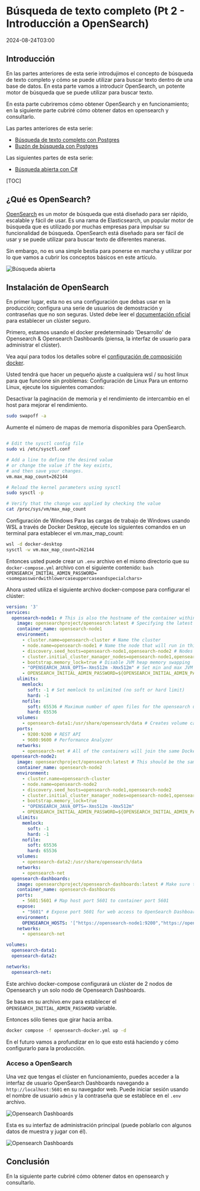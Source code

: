 # Búsqueda de texto completo (Pt 2 - Introducción a OpenSearch)

<!--category-- OpenSearch -->
<datetime class="hidden">2024-08-24T03:00</datetime>

## Introducción

En las partes anteriores de esta serie introdujimos el concepto de búsqueda de texto completo y cómo se puede utilizar para buscar texto dentro de una base de datos. En esta parte vamos a introducir OpenSearch, un potente motor de búsqueda que se puede utilizar para buscar texto.

En esta parte cubriremos cómo obtener OpenSearch y en funcionamiento; en la siguiente parte cubriré cómo obtener datos en opensearch y consultarlo.

Las partes anteriores de esta serie:

- [Búsqueda de texto completo con Postgres](/blog/textsearchingpt1)
- [Buzón de búsqueda con Postgres](/blog/textsearchingpt11)

Las siguientes partes de esta serie:

- [Búsqueda abierta con C#](/blog/textsearchingpt3)

[TOC]

## ¿Qué es OpenSearch?

[OpenSearch](https://opensearch.org/) es un motor de búsqueda que está diseñado para ser rápido, escalable y fácil de usar. Es una rama de Elasticsearch, un popular motor de búsqueda que es utilizado por muchas empresas para impulsar su funcionalidad de búsqueda. OpenSearch está diseñado para ser fácil de usar y se puede utilizar para buscar texto de diferentes maneras.

Sin embargo, no es una simple bestia para ponerse en marcha y utilizar por lo que vamos a cubrir los conceptos básicos en este artículo.

![Búsqueda abierta](opensearch.webp?width=900&quality=25)

## Instalación de OpenSearch

En primer lugar, esta no es una configuración que debas usar en la producción; configura una serie de usuarios de demostración y contraseñas que no son seguras. Usted debe leer el [documentación oficial](https://opensearch.org/docs/) para establecer un clúster seguro.

Primero, estamos usando el docker predeterminado 'Desarrollo' de Opensearch & Opensearch Dashboards (piensa, la interfaz de usuario para administrar el clúster).

Vea aquí para todos los detalles sobre el [configuración de composición docker](https://opensearch.org/docs/latest/install-and-configure/install-opensearch/docker/).

Usted tendrá que hacer un pequeño ajuste a cualquiera wsl / su host linux para que funcione sin problemas:
Configuración de Linux
Para un entorno Linux, ejecute los siguientes comandos:

Desactivar la paginación de memoria y el rendimiento de intercambio en el host para mejorar el rendimiento.

```bash
sudo swapoff -a
```

Aumente el número de mapas de memoria disponibles para OpenSearch.

```bash

# Edit the sysctl config file
sudo vi /etc/sysctl.conf

# Add a line to define the desired value
# or change the value if the key exists,
# and then save your changes.
vm.max_map_count=262144

# Reload the kernel parameters using sysctl
sudo sysctl -p

# Verify that the change was applied by checking the value
cat /proc/sys/vm/max_map_count

```

Configuración de Windows
Para las cargas de trabajo de Windows usando WSL a través de Docker Desktop, ejecute los siguientes comandos en un terminal para establecer el vm.max_map_count:

```bash
wsl -d docker-desktop
sysctl -w vm.max_map_count=262144
```

Entonces usted puede crear un `.env` archivo en el mismo directorio que su `docker-compose.yml` archivo con el siguiente contenido:
`bash OPENSEARCH_INITIAL_ADMIN_PASSWORD=<somepasswordwithlowercaseuppercaseandspecialchars> `

Ahora usted utiliza el siguiente archivo docker-compose para configurar el clúster:

```yaml
version: '3'
services:
  opensearch-node1: # This is also the hostname of the container within the Docker network (i.e. https://opensearch-node1/)
    image: opensearchproject/opensearch:latest # Specifying the latest available image - modify if you want a specific version
    container_name: opensearch-node1
    environment:
      - cluster.name=opensearch-cluster # Name the cluster
      - node.name=opensearch-node1 # Name the node that will run in this container
      - discovery.seed_hosts=opensearch-node1,opensearch-node2 # Nodes to look for when discovering the cluster
      - cluster.initial_cluster_manager_nodes=opensearch-node1,opensearch-node2 # Nodes eligible to serve as cluster manager
      - bootstrap.memory_lock=true # Disable JVM heap memory swapping
      - "OPENSEARCH_JAVA_OPTS=-Xms512m -Xmx512m" # Set min and max JVM heap sizes to at least 50% of system RAM
      - OPENSEARCH_INITIAL_ADMIN_PASSWORD=${OPENSEARCH_INITIAL_ADMIN_PASSWORD}    # Sets the demo admin user password when using demo configuration, required for OpenSearch 2.12 and later
    ulimits:
      memlock:
        soft: -1 # Set memlock to unlimited (no soft or hard limit)
        hard: -1
      nofile:
        soft: 65536 # Maximum number of open files for the opensearch user - set to at least 65536
        hard: 65536
    volumes:
      - opensearch-data1:/usr/share/opensearch/data # Creates volume called opensearch-data1 and mounts it to the container
    ports:
      - 9200:9200 # REST API
      - 9600:9600 # Performance Analyzer
    networks:
      - opensearch-net # All of the containers will join the same Docker bridge network
  opensearch-node2:
    image: opensearchproject/opensearch:latest # This should be the same image used for opensearch-node1 to avoid issues
    container_name: opensearch-node2
    environment:
      - cluster.name=opensearch-cluster
      - node.name=opensearch-node2
      - discovery.seed_hosts=opensearch-node1,opensearch-node2
      - cluster.initial_cluster_manager_nodes=opensearch-node1,opensearch-node2
      - bootstrap.memory_lock=true
      - "OPENSEARCH_JAVA_OPTS=-Xms512m -Xmx512m"
      - OPENSEARCH_INITIAL_ADMIN_PASSWORD=${OPENSEARCH_INITIAL_ADMIN_PASSWORD}
    ulimits:
      memlock:
        soft: -1
        hard: -1
      nofile:
        soft: 65536
        hard: 65536
    volumes:
      - opensearch-data2:/usr/share/opensearch/data
    networks:
      - opensearch-net
  opensearch-dashboards:
    image: opensearchproject/opensearch-dashboards:latest # Make sure the version of opensearch-dashboards matches the version of opensearch installed on other nodes
    container_name: opensearch-dashboards
    ports:
      - 5601:5601 # Map host port 5601 to container port 5601
    expose:
      - "5601" # Expose port 5601 for web access to OpenSearch Dashboards
    environment:
      OPENSEARCH_HOSTS: '["https://opensearch-node1:9200","https://opensearch-node2:9200"]' # Define the OpenSearch nodes that OpenSearch Dashboards will query
    networks:
      - opensearch-net

volumes:
  opensearch-data1:
  opensearch-data2:

networks:
  opensearch-net:
```

Este archivo docker-compose configurará un clúster de 2 nodos de Opensearch y un solo nodo de Opensearch Dashboards.

Se basa en su archivo.env para establecer el `OPENSEARCH_INITIAL_ADMIN_PASSWORD` variable.

Entonces sólo tienes que girar hacia arriba.

```bash
docker compose -f opensearch-docker.yml up -d
```

En el futuro vamos a profundizar en lo que esto está haciendo y cómo configurarlo para la producción.

### Acceso a OpenSearch

Una vez que tengas el clúster en funcionamiento, puedes acceder a la interfaz de usuario OpenSearch Dashboards navegando a `http://localhost:5601` en su navegador web. Puede iniciar sesión usando el nombre de usuario `admin` y la contraseña que se establece en el `.env` archivo.

![Opensearch Dashboards](opensearchdashboards.png?width=600&format=webp&quality=25)

Esta es su interfaz de administración principal (puede poblarlo con algunos datos de muestra y jugar con él).

![Opensearch Dashboards](dashboard.png?width=600&format=webp&quality=25)

## Conclusión

En la siguiente parte cubriré cómo obtener datos en opensearch y consultarlo.
